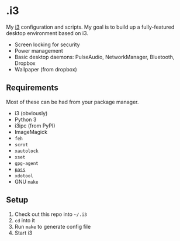 .i3
===
My [i3](http://i3wm.org/) configuration and scripts. My goal is to build up a fully-featured desktop environment based on i3.

* Screen locking for security
* Power management
* Basic desktop daemons: PulseAudio, NetworkManager, Bluetooth, Dropbox
* Wallpaper (from dropbox)

Requirements
------------
Most of these can be had from your package manager.

* i3 (obviously)
* Python 3
* i3ipc (from PyPI)
* ImageMagick
* `feh`
* `scrot`
* `xautolock`
* `xset`
* `gpg-agent`
* [`pass`](http://www.passwordstore.org/)
* `xdotool`
* GNU `make`

Setup
-----

1. Check out this repo into `~/.i3`
2. `cd` into it
3. Run `make` to generate config file
4. Start i3